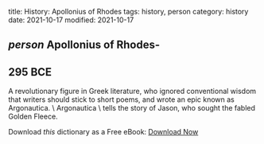 title: History: Apollonius of Rhodes
tags: history, person
category: history
date: 2021-10-17
modified: 2021-10-17

## _person_  Apollonius of Rhodes-
  295 BCE
-
A revolutionary figure
in Greek literature, who ignored conventional wisdom that writers
should stick to short poems, and wrote an epic known as
Argonautica. \   Argonautica \ tells the story of Jason, who
sought the fabled Golden Fleece.


Download *this* dictionary as a Free eBook: [Download Now]({static}static/CairnsHistoryDictionary.pdf)


